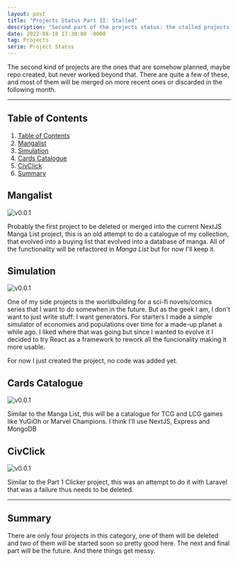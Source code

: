 ```yaml
---
layout: post
title: "Projects Status Part II: Stalled"
description: "Second part of the projects status: the stalled projects that I started but never worked much on."
date: 2022-08-18 17:30:00 -0000
tag: Projects
serie: Project Status
---
```

The second kind of projects are the ones that are somehow planned, maybe repo created, but never worked beyond that. There are quite a few of these, and most of them will be merged on more recent ones or discarded in the following month.

---
## Table of Contents
1. [Table of Contents](#table-of-contents)
2. [Mangalist](#mangalist)
3. [Simulation](#simulation)
4. [Cards Catalogue](#cards-catalogue)
5. [CivClick](#civclick)
6. [Summary](#summary)

## Mangalist
![v0.0.1](https://img.shields.io/badge/version-0.0.1-black "version 0.0.1")

Probably the first project to be deleted or merged into the current NextJS Manga List project, this is an old attempt to do a catalogue of my collection, that evolved into a buying list that evolved into a database of manga. All of the functionality will be refactored in _Manga List_ but for now I'll keep it.

## Simulation
![v0.0.1](https://img.shields.io/badge/version-0.0.1-black "version 0.0.1")

One of my side projects is the worldbuilding for a sci-fi novels/comics series that I want to do somewhen in the future. But as the geek I am, I don't want to just write stuff: I want generators. For starters I made a simple simulator of economies and populations over time for a made-up planet a while ago. I liked where that was going but since I wanted to evolve it I decided to try React as a framework to rework all the funcionality making it more usable. 

For now I just created the project, no code was added yet.

## Cards Catalogue
![v0.0.1](https://img.shields.io/badge/version-0.0.1-black "version 0.0.1")

Similar to the Manga List, this will be a catalogue for TCG and LCG games like YuGiOh or Marvel Champions. I think I'll use NextJS, Express and MongoDB

## CivClick
![v0.0.1](https://img.shields.io/badge/version-0.0.1-black "version 0.0.1")

Similar to the Part 1 Clicker project, this was an attempt to do it with Laravel that was a failure thus needs to be deleted.

-----

## Summary

There are only four projects in this category, one of them will be deleted and two of them will be started soon so pretty good here. The next and final part will be the future. And there things get messy.